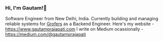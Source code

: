 ### Hi, I'm Gautam!👋

<!--
**brainbreaker/brainbreaker** is a ✨ _special_ ✨ repository because its `README.md` (this file) appears on your GitHub profile.

Here are some ideas to get you started:

- 🔭 I’m currently working on ...
- 🌱 I’m currently learning ...
- 👯 I’m looking to collaborate on ...
- 🤔 I’m looking for help with ...
- 💬 Ask me about ...
- 📫 How to reach me: ...
- 😄 Pronouns: ...
- ⚡ Fun fact: ...
-->

Software Engineer from New Delhi, India. Currently building and managing reliable systems for [Grofers](grofers.com) as a Backend Engineer.
Here's my website - https://www.gautamprajapati.com
I write on Medium ocassionally - https://medium.com/@gautamprajapati
